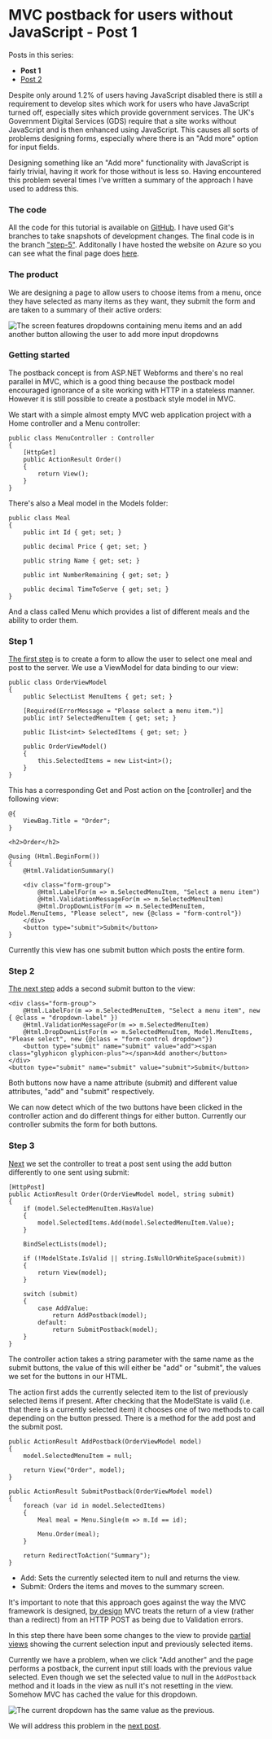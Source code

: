 # MVC postback for users without JavaScript - Post 1 #

Posts in this series:

+ **Post 1**
+ [Post 2][link0]

Despite only around 1.2% of users having JavaScript disabled there is still a requirement to develop sites which work for users who have JavaScript turned off, especially sites which provide government services. The UK's Government Digital Services (GDS) require that a site works without JavaScript and is then enhanced using JavaScript. This causes all sorts of problems designing forms, especially where there is an "Add more" option for input fields.

Designing something like an "Add more" functionality with JavaScript is fairly trivial, having it work for those without is less so. Having encountered this problem several times I've written a summary of the approach I have used to address this.

### The code ###
All the code for this tutorial is available on [GitHub][link1]. I have used Git's branches to take snapshots of development changes. The final code is in the branch ["step-5"][link2]. Additonally I have hosted the website on Azure so you can see what the final page does [here][link3].

### The product ###
We are designing a page to allow users to choose items from a menu, once they have selected as many items as they want, they submit the form and are taken to a summary of their active orders:

![The screen features dropdowns containing menu items and an add another button allowing the user to add more input dropdowns](https://eliot-jones.com/images/postback/final-screen.png)

### Getting started ###
The postback concept is from ASP.NET Webforms and there's no real parallel in MVC, which is a good thing because the postback model encouraged ignorance of a site working with HTTP in a stateless manner. However it is still possible to create a postback style model in MVC.

We start with a simple almost empty MVC web application project with a Home controller and a Menu controller:

    public class MenuController : Controller
    {
        [HttpGet]
        public ActionResult Order()
        {
            return View();
        }
    }

There's also a Meal model in the Models folder:

    public class Meal
    {
        public int Id { get; set; }

        public decimal Price { get; set; }

        public string Name { get; set; }

        public int NumberRemaining { get; set; }

        public decimal TimeToServe { get; set; }
    }

And a class called Menu which provides a list of different meals and the ability to order them.

### Step 1 ###

[The first step][link4] is to create a form to allow the user to select one meal and post to the server. We use a ViewModel for data binding to our view:

    public class OrderViewModel
    {
        public SelectList MenuItems { get; set; }

        [Required(ErrorMessage = "Please select a menu item.")]
        public int? SelectedMenuItem { get; set; }

        public IList<int> SelectedItems { get; set; }

        public OrderViewModel()
        {
            this.SelectedItems = new List<int>();
        }
    }

This has a corresponding Get and Post action on the [controller] and the following view:

	@{
	    ViewBag.Title = "Order";
	}
	
	<h2>Order</h2>
	
	@using (Html.BeginForm())
	{
	    @Html.ValidationSummary()
	
	    <div class="form-group">
	        @Html.LabelFor(m => m.SelectedMenuItem, "Select a menu item")
	        @Html.ValidationMessageFor(m => m.SelectedMenuItem)
	        @Html.DropDownListFor(m => m.SelectedMenuItem, Model.MenuItems, "Please select", new {@class = "form-control"})
	    </div>
	    <button type="submit">Submit</button>
	}

Currently this view has one submit button which posts the entire form.

### Step 2 ###

[The next step][link5] adds a second submit button to the view:

    <div class="form-group">
        @Html.LabelFor(m => m.SelectedMenuItem, "Select a menu item", new { @class = "dropdown-label" })
        @Html.ValidationMessageFor(m => m.SelectedMenuItem)
        @Html.DropDownListFor(m => m.SelectedMenuItem, Model.MenuItems, "Please select", new {@class = "form-control dropdown"})
        <button type="submit" name="submit" value="add"><span class="glyphicon glyphicon-plus"></span>Add another</button>
    </div>
    <button type="submit" name="submit" value="submit">Submit</button>

Both buttons now have a name attribute (submit) and different value attributes, "add" and "submit" respectively.

We can now detect which of the two buttons have been clicked in the controller action and do different things for either button. Currently our controller submits the form for both buttons.

### Step 3 ###

[Next][link6] we set the controller to treat a post sent using the add button differently to one sent using submit:

	[HttpPost]
    public ActionResult Order(OrderViewModel model, string submit)
    {
        if (model.SelectedMenuItem.HasValue)
        {
            model.SelectedItems.Add(model.SelectedMenuItem.Value);
        }

        BindSelectLists(model);
        
        if (!ModelState.IsValid || string.IsNullOrWhiteSpace(submit))
        {
            return View(model);
        }

        switch (submit)
        {
            case AddValue:
                return AddPostback(model);
            default:
                return SubmitPostback(model);
        }
    }



The controller action takes a string parameter with the same name as the submit buttons, the value of this will either be "add" or "submit", the values we set for the buttons in our HTML.

The action first adds the currently selected item to the list of previously selected items if present. After checking that the ModelState is valid (i.e. that there is a currently selected item) it chooses one of two methods to call depending on the button pressed. There is a method for the add post and the submit post.    

	public ActionResult AddPostback(OrderViewModel model)
    {
        model.SelectedMenuItem = null;

        return View("Order", model);
    }

    public ActionResult SubmitPostback(OrderViewModel model)
    {
        foreach (var id in model.SelectedItems)
        {
            Meal meal = Menu.Single(m => m.Id == id);

            Menu.Order(meal);
        }

        return RedirectToAction("Summary");
    }

+ Add: Sets the currently selected item to null and returns the view.
+ Submit: Orders the items and moves to the summary screen.

It's important to note that this approach goes against the way the MVC framework is designed, [by design][link7] MVC treats the return of a view (rather than a redirect) from an HTTP POST as being due to Validation errors.

In this step there have been some changes to the view to provide [partial views][link8] showing the current selection input and previously selected items.

Currently we have a problem, when we click "Add another" and the page performs a postback, the current input still loads with the previous value selected. Even though we set the selected value to null in the ```AddPostback``` method and it loads in the view as null it's not resetting in the view. Somehow MVC has cached the value for this dropdown.

![The current dropdown has the same value as the previous.](https://eliot-jones.com/images/postback/cache-problem.png)

We will address this problem in the [next post][link0].

[link0]: http://eliot-jones.com/2015/06/mvc-postback-2 "Second post in this series"
[link1]: https://github.com/EliotJones/PostbackTutorial "All code for these tutorials on GitHub"
[link2]: https://github.com/EliotJones/PostbackTutorial/tree/step-5/EliotJones.PostbackTutorial "The code for the last step on GitHub"
[link3]: http://postbacktest.azurewebsites.net/ "The product hosted on Azure"
[link4]: https://github.com/EliotJones/PostbackTutorial/tree/step-1/EliotJones.PostbackTutorial "The code for the first step on GitHub"
[link5]: https://github.com/EliotJones/PostbackTutorial/tree/step-2/EliotJones.PostbackTutorial  "The code for the second step on GitHub"
[link6]: https://github.com/EliotJones/PostbackTutorial/tree/step-3/EliotJones.PostbackTutorial  "The code for the third step on GitHub"
[link7]: http://blogs.msdn.com/b/simonince/archive/2010/05/05/asp-net-mvc-s-html-helpers-render-the-wrong-value.aspx "An MSDN blog post explaining how rendering views on POST is different"
[link8]: https://github.com/EliotJones/PostbackTutorial/tree/step-3/EliotJones.PostbackTutorial/Views/Menu "The code for the menu view on GitHub"
